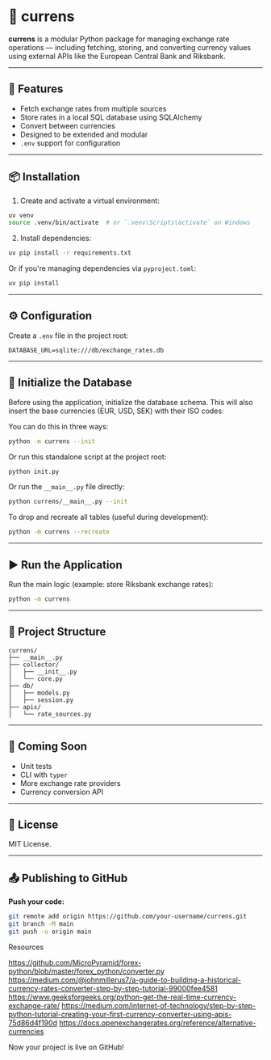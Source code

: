 # 💱 currens

**currens** is a modular Python package for managing exchange rate operations — including fetching, storing, and converting currency values using external APIs like the European Central Bank and Riksbank.

---

## 🚀 Features

- Fetch exchange rates from multiple sources
- Store rates in a local SQL database using SQLAlchemy
- Convert between currencies
- Designed to be extended and modular
- `.env` support for configuration

---

## 📦 Installation

1. Create and activate a virtual environment:

```bash
uv venv
source .venv/bin/activate  # or `.venv\Scripts\activate` on Windows
```

2. Install dependencies:

```bash
uv pip install -r requirements.txt
```

Or if you're managing dependencies via `pyproject.toml`:

```bash
uv pip install
```

---

## ⚙️ Configuration

Create a `.env` file in the project root:

```env
DATABASE_URL=sqlite:///db/exchange_rates.db
```

---

## 🧱 Initialize the Database

Before using the application, initialize the database schema. This will also insert the base currencies (EUR, USD, SEK) with their ISO codes:

You can do this in three ways:

```bash
python -m currens --init
```

Or run this standalone script at the project root:

```bash
python init.py
```

Or run the `__main__.py` file directly:

```bash
python currens/__main__.py --init
```

To drop and recreate all tables (useful during development):

```bash
python -m currens --recreate
```

---

## ▶️ Run the Application

Run the main logic (example: store Riksbank exchange rates):

```bash
python -m currens
```

---

## 📂 Project Structure

```
currens/
├── __main__.py
├── collector/
│   ├── __init__.py
│   └── core.py
├── db/
│   ├── models.py
│   ├── session.py
├── apis/
│   └── rate_sources.py
```

---

## 🥪 Coming Soon

- Unit tests
- CLI with `typer`
- More exchange rate providers
- Currency conversion API

---

## 📝 License

MIT License.

---

## 📤 Publishing to GitHub

**Push your code:**

```bash
git remote add origin https://github.com/your-username/currens.git
git branch -M main
git push -u origin main
```

Resources

https://github.com/MicroPyramid/forex-python/blob/master/forex_python/converter.py
https://medium.com/@johnmillerus7/a-guide-to-building-a-historical-currency-rates-converter-step-by-step-tutorial-99000fee4581
https://www.geeksforgeeks.org/python-get-the-real-time-currency-exchange-rate/
https://medium.com/internet-of-technology/step-by-step-python-tutorial-creating-your-first-currency-converter-using-apis-75d86d4f190d
https://docs.openexchangerates.org/reference/alternative-currencies

Now your project is live on GitHub!

